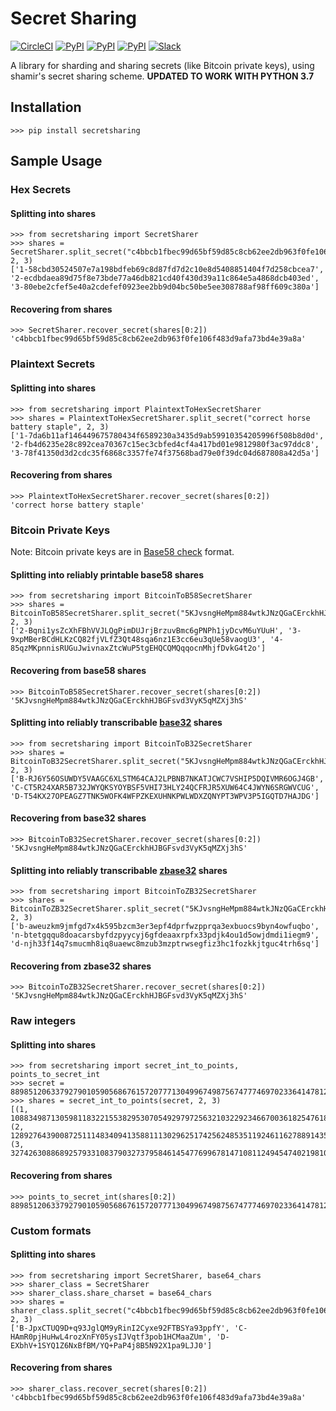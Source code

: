 Secret Sharing
=============

[![CircleCI](https://img.shields.io/circleci/project/blockstack/secret-sharing.svg)](https://circleci.com/gh/blockstack/secret-sharing)
[![PyPI](https://img.shields.io/pypi/v/secretsharing.svg)](https://pypi.python.org/pypi/secretsharing/)
[![PyPI](https://img.shields.io/pypi/dm/secretsharing.svg)](https://pypi.python.org/pypi/secretsharing/)
[![PyPI](https://img.shields.io/pypi/l/secretsharing.svg)](https://github.com/onenameio/secret-sharing/blob/master/LICENSE)
[![Slack](http://slack.blockstack.org/badge.svg)](http://slack.blockstack.org/)

A library for sharding and sharing secrets (like Bitcoin private keys), using shamir's secret sharing scheme. **UPDATED TO WORK WITH PYTHON 3.7**

## Installation

    >>> pip install secretsharing

## Sample Usage

### Hex Secrets

#### Splitting into shares
    
    >>> from secretsharing import SecretSharer
    >>> shares = SecretSharer.split_secret("c4bbcb1fbec99d65bf59d85c8cb62ee2db963f0fe106f483d9afa73bd4e39a8a", 2, 3)
    ['1-58cbd30524507e7a198bdfeb69c8d87fd7d2c10e8d5408851404f7d258cbcea7', '2-ecdbdaea89d75f8e73bde77a46db821cd40f430d39a11c864e5a4868dcb403ed', '3-80ebe2cfef5e40a2cdefef0923ee2bb9d04bc50be5ee308788af98ff609c380a']

#### Recovering from shares

    >>> SecretSharer.recover_secret(shares[0:2])
    'c4bbcb1fbec99d65bf59d85c8cb62ee2db963f0fe106f483d9afa73bd4e39a8a'

### Plaintext Secrets

#### Splitting into shares

    >>> from secretsharing import PlaintextToHexSecretSharer
    >>> shares = PlaintextToHexSecretSharer.split_secret("correct horse battery staple", 2, 3)
    ['1-7da6b11af146449675780434f6589230a3435d9ab59910354205996f508b8d0d', '2-fb4d6235e28c892cea70367c15ec3cbfed4cf4a417bd01e9812980f3ac97ddc8', '3-78f41350d3d2cdc35f6868c3357fe74f37568bad79e0f39dc04d687808a42d5a']

#### Recovering from shares

    >>> PlaintextToHexSecretSharer.recover_secret(shares[0:2])
    'correct horse battery staple'

### Bitcoin Private Keys

Note: Bitcoin private keys are in [Base58 check](https://en.bitcoin.it/wiki/Base58Check_encoding) format.

#### Splitting into reliably printable base58 shares

    >>> from secretsharing import BitcoinToB58SecretSharer
    >>> shares = BitcoinToB58SecretSharer.split_secret("5KJvsngHeMpm884wtkJNzQGaCErckhHJBGFsvd3VyK5qMZXj3hS", 2, 3)
    ['2-Bqni1ysZcXhFBhVVJLQgPimDUJrjBrzuvBmc6gPNPh1jyDcvM6uYUuH', '3-9xpMBerBCdHLKzCQ82fjVLfZ3Qt48sqa6nz1E3cc6eu3qUe58vaogU3', '4-85qzMKpnnisRUGuJwivnaxZtcWuP5tgEHQCQMQqqocnMhjfDvkG4t2o']

#### Recovering from base58 shares

    >>> BitcoinToB58SecretSharer.recover_secret(shares[0:2])
    '5KJvsngHeMpm884wtkJNzQGaCErckhHJBGFsvd3VyK5qMZXj3hS'

#### Splitting into reliably transcribable [base32](http://en.wikipedia.org/wiki/Base32) shares

    >>> from secretsharing import BitcoinToB32SecretSharer
    >>> shares = BitcoinToB32SecretSharer.split_secret("5KJvsngHeMpm884wtkJNzQGaCErckhHJBGFsvd3VyK5qMZXj3hS", 2, 3)
    ['B-RJ6Y56OSUWDY5VAAGC6XLSTM64CAJ2LPBNB7NKATJCWC7VSHIP5DQIVMR6OGJ4GB', 'C-CT5R24XAR5B732JWYQKSYOYBSF5VHI73HLY24QCFRJR5XUW64C4JWYN6SRGWVCUG', 'D-T54KX27OPEAGZ7TNK5WOFK4WFPZKEXUHNKPWLWDXZQNYPT3WPV3P5IGQTD7HAJDG']

#### Recovering from base32 shares

    >>> BitcoinToB32SecretSharer.recover_secret(shares[0:2])
    '5KJvsngHeMpm884wtkJNzQGaCErckhHJBGFsvd3VyK5qMZXj3hS'  

#### Splitting into reliably transcribable [zbase32](http://philzimmermann.com/docs/human-oriented-base-32-encoding.txt) shares

    >>> from secretsharing import BitcoinToZB32SecretSharer
    >>> shares = BitcoinToZB32SecretSharer.split_secret("5KJvsngHeMpm884wtkJNzQGaCErckhHJBGFsvd3VyK5qMZXj3hS", 2, 3)
    ['b-aweuzkm9jmfgd7x4k595bzcm3er3epf4dprfwzpprqa3exbuocs9byn4owfuqbo', 'n-btetgqqu8doacarsbyfdzpyycyj6gfdeaaxrpfx33pdjk4ou1d5owjdmdi1iegm9', 'd-njh33f14q7smucmh8iq8uaewc8mzub3mzptrwsegfiz3hc1fozkkjtguc4trh6sq']

#### Recovering from zbase32 shares

    >>> BitcoinToZB32SecretSharer.recover_secret(shares[0:2])
    '5KJvsngHeMpm884wtkJNzQGaCErckhHJBGFsvd3VyK5qMZXj3hS'    

### Raw integers

#### Splitting into shares

    >>> from secretsharing import secret_int_to_points, points_to_secret_int
    >>> secret = 88985120633792790105905686761572077713049967498756747774697023364147812997770L
    >>> shares = secret_int_to_points(secret, 2, 3)
    [(1, 108834987130598118322155382953070549297972563210322923466700361825476188819879L), (2, 12892764390087251114834094135881113029625174256248535119246116278891435001755L), (3, 32742630886892579331083790327379584614547769967814710811249454740219810823864L)]

#### Recovering from shares

    >>> points_to_secret_int(shares[0:2])
    88985120633792790105905686761572077713049967498756747774697023364147812997770L

### Custom formats

#### Splitting into shares

    >>> from secretsharing import SecretSharer, base64_chars
    >>> sharer_class = SecretSharer
    >>> sharer_class.share_charset = base64_chars
    >>> shares = sharer_class.split_secret("c4bbcb1fbec99d65bf59d85c8cb62ee2db963f0fe106f483d9afa73bd4e39a8a", 2, 3)
    ['B-JpxCTUQ9D+q93JglQM9yRinI2Cyxe92FTBSYa93ppfY', 'C-HAmR0pjHuHwL4rozXnFY05ysIJVqtf3pob1HCMaaZUm', 'D-EXbhV+1SYQ1Z6NxBfBM/YQ+PaP4j8B5N92X1pa9LJJ0']

#### Recovering from shares

    >>> sharer_class.recover_secret(shares[0:2])
    'c4bbcb1fbec99d65bf59d85c8cb62ee2db963f0fe106f483d9afa73bd4e39a8a'
